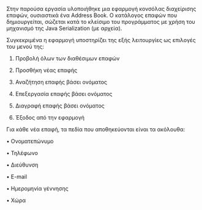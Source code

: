 Στην παρούσα εργασία υλοποιήθηκε μια εφαρμογή κονσόλας διαχείρισης επαφών, 
ουσιαστικά ένα Address Book. Ο κατάλογος επαφών που δημιουργείται, σώζεται κατά το κλείσιμο 
του προγράμματος με χρήση του μηχανισμό της Java Serialization (με αρχεία).

Συγκεκριμένα η εφαρμογή υποστηρίζει της εξής λειτουργίες ως επιλογές του μενού της:

1. Προβολή όλων των διαθέσιμων επαφών

2. Προσθήκη νέας επαφής

3. Αναζήτηση επαφής βάσει ονόματος

4. Επεξεργασία επαφής βάσει ονόματος

5. Διαγραφή επαφής βάσει ονόματος

6. Έξοδος από την εφαρμογή

Για κάθε νέα επαφή, τα πεδία που αποθηκεύονται είναι τα ακόλουθα:

• Ονοματεπώνυμο

• Τηλέφωνο

• Διεύθυνση

• E-mail

• Ημερομηνία γέννησης

• Χώρα

